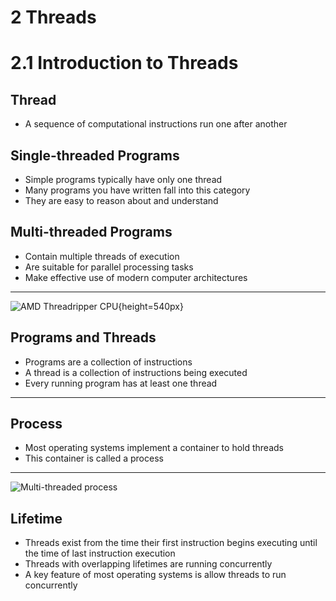 2 Threads
=========

2.1 Introduction to Threads
===========================

Thread
------

- A sequence of computational instructions run one after another

Single-threaded Programs
------------------------

- Simple programs typically have only one thread
- Many programs you have written fall into this category
- They are easy to reason about and understand

Multi-threaded Programs
-----------------------

- Contain multiple threads of execution
- Are suitable for parallel processing tasks
- Make effective use of modern computer architectures

---

![AMD Threadripper CPU](https://upload.wikimedia.org/wikipedia/commons/3/35/AMD_Threadripper.svg){height=540px}

Programs and Threads
--------------------

- Programs are a collection of instructions
- A thread is a collection of instructions being executed
- Every running program has at least one thread

---

Process
-------

- Most operating systems implement a container to hold threads
- This container is called a process

---

![Multi-threaded process](https://upload.wikimedia.org/wikipedia/commons/a/a5/Multithreaded_process.svg)

Lifetime
--------

- Threads exist from the time their first instruction begins executing until the time of last instruction execution
- Threads with overlapping lifetimes are running concurrently
- A key feature of most operating systems is allow threads to run concurrently

